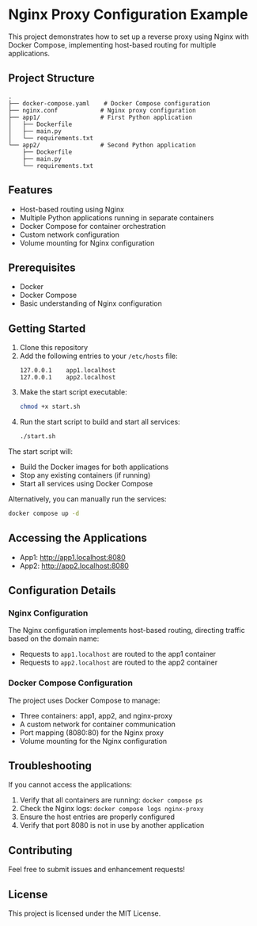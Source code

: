 # Nginx Proxy Configuration Example

This project demonstrates how to set up a reverse proxy using Nginx with Docker Compose, implementing host-based routing for multiple applications.

## Project Structure

```
.
├── docker-compose.yaml    # Docker Compose configuration
├── nginx.conf            # Nginx proxy configuration
├── app1/                 # First Python application
│   ├── Dockerfile
│   ├── main.py
│   └── requirements.txt
└── app2/                 # Second Python application
    ├── Dockerfile
    ├── main.py
    └── requirements.txt
```

## Features

- Host-based routing using Nginx
- Multiple Python applications running in separate containers
- Docker Compose for container orchestration
- Custom network configuration
- Volume mounting for Nginx configuration

## Prerequisites

- Docker
- Docker Compose
- Basic understanding of Nginx configuration

## Getting Started

1. Clone this repository
2. Add the following entries to your `/etc/hosts` file:
   ```
   127.0.0.1    app1.localhost
   127.0.0.1    app2.localhost
   ```
3. Make the start script executable:
   ```bash
   chmod +x start.sh
   ```
4. Run the start script to build and start all services:
   ```bash
   ./start.sh
   ```

The start script will:
- Build the Docker images for both applications
- Stop any existing containers (if running)
- Start all services using Docker Compose

Alternatively, you can manually run the services:
```bash
docker compose up -d
```

## Accessing the Applications

- App1: http://app1.localhost:8080
- App2: http://app2.localhost:8080

## Configuration Details

### Nginx Configuration

The Nginx configuration implements host-based routing, directing traffic based on the domain name:
- Requests to `app1.localhost` are routed to the app1 container
- Requests to `app2.localhost` are routed to the app2 container

### Docker Compose Configuration

The project uses Docker Compose to manage:
- Three containers: app1, app2, and nginx-proxy
- A custom network for container communication
- Port mapping (8080:80) for the Nginx proxy
- Volume mounting for the Nginx configuration

## Troubleshooting

If you cannot access the applications:
1. Verify that all containers are running: `docker compose ps`
2. Check the Nginx logs: `docker compose logs nginx-proxy`
3. Ensure the host entries are properly configured
4. Verify that port 8080 is not in use by another application

## Contributing

Feel free to submit issues and enhancement requests!

## License

This project is licensed under the MIT License.